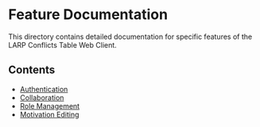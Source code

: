 # Feature Documentation

This directory contains detailed documentation for specific features of the LARP Conflicts Table Web Client.

## Contents

- [Authentication](auth/)
- [Collaboration](collaboration/)
- [Role Management](roles/)
- [Motivation Editing](motivation/)
